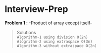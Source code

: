 # Interview-Prep #

**Problem 1 :** -Product of array except itself-
> Solutions <br>
`Algorithm-1 using division O(2n)`<br>
`Alogrithm-2 using extraspace O(3n)`<br>
`Algorithm-3 without extraspace O(2n)`<br>


